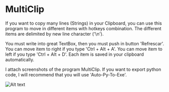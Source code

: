 # MultiClip
If you want to copy many lines (Strings) in your Clipboard, you can use this program to move in different items with hotkeys combination. The different items are delimited by new line character ('\n').

You must write into great TextBox, then you must push in button 'Refrescar'. You can move item to right if you type 'Ctrl + Alt + A'. You can move item to left if you type 'Ctrl + Alt + D'. Each item is saved in your clipboard automatically.

I attach screenshots of the program MultiClip. If you want to export python code, I will recommend that you will use 'Auto-Py-To-Exe'.

![Alt text](C:\1.png?raw=true "ScreenShot1")
